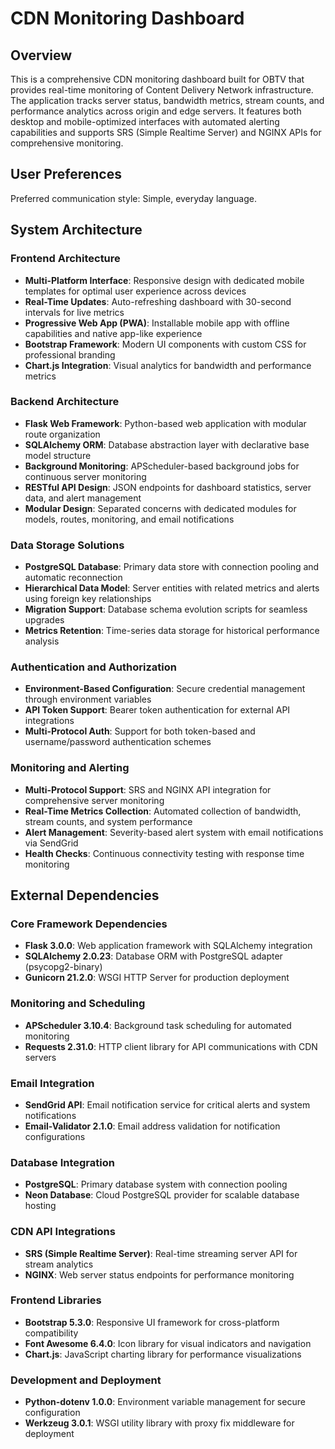# CDN Monitoring Dashboard

## Overview

This is a comprehensive CDN monitoring dashboard built for OBTV that provides real-time monitoring of Content Delivery Network infrastructure. The application tracks server status, bandwidth metrics, stream counts, and performance analytics across origin and edge servers. It features both desktop and mobile-optimized interfaces with automated alerting capabilities and supports SRS (Simple Realtime Server) and NGINX APIs for comprehensive monitoring.

## User Preferences

Preferred communication style: Simple, everyday language.

## System Architecture

### Frontend Architecture
- **Multi-Platform Interface**: Responsive design with dedicated mobile templates for optimal user experience across devices
- **Real-Time Updates**: Auto-refreshing dashboard with 30-second intervals for live metrics
- **Progressive Web App (PWA)**: Installable mobile app with offline capabilities and native app-like experience
- **Bootstrap Framework**: Modern UI components with custom CSS for professional branding
- **Chart.js Integration**: Visual analytics for bandwidth and performance metrics

### Backend Architecture
- **Flask Web Framework**: Python-based web application with modular route organization
- **SQLAlchemy ORM**: Database abstraction layer with declarative base model structure
- **Background Monitoring**: APScheduler-based background jobs for continuous server monitoring
- **RESTful API Design**: JSON endpoints for dashboard statistics, server data, and alert management
- **Modular Design**: Separated concerns with dedicated modules for models, routes, monitoring, and email notifications

### Data Storage Solutions
- **PostgreSQL Database**: Primary data store with connection pooling and automatic reconnection
- **Hierarchical Data Model**: Server entities with related metrics and alerts using foreign key relationships
- **Migration Support**: Database schema evolution scripts for seamless upgrades
- **Metrics Retention**: Time-series data storage for historical performance analysis

### Authentication and Authorization
- **Environment-Based Configuration**: Secure credential management through environment variables
- **API Token Support**: Bearer token authentication for external API integrations
- **Multi-Protocol Auth**: Support for both token-based and username/password authentication schemes

### Monitoring and Alerting
- **Multi-Protocol Support**: SRS and NGINX API integration for comprehensive server monitoring
- **Real-Time Metrics Collection**: Automated collection of bandwidth, stream counts, and system performance
- **Alert Management**: Severity-based alert system with email notifications via SendGrid
- **Health Checks**: Continuous connectivity testing with response time monitoring

## External Dependencies

### Core Framework Dependencies
- **Flask 3.0.0**: Web application framework with SQLAlchemy integration
- **SQLAlchemy 2.0.23**: Database ORM with PostgreSQL adapter (psycopg2-binary)
- **Gunicorn 21.2.0**: WSGI HTTP Server for production deployment

### Monitoring and Scheduling
- **APScheduler 3.10.4**: Background task scheduling for automated monitoring
- **Requests 2.31.0**: HTTP client library for API communications with CDN servers

### Email Integration
- **SendGrid API**: Email notification service for critical alerts and system notifications
- **Email-Validator 2.1.0**: Email address validation for notification configurations

### Database Integration
- **PostgreSQL**: Primary database system with connection pooling
- **Neon Database**: Cloud PostgreSQL provider for scalable database hosting

### CDN API Integrations
- **SRS (Simple Realtime Server)**: Real-time streaming server API for stream analytics
- **NGINX**: Web server status endpoints for performance monitoring

### Frontend Libraries
- **Bootstrap 5.3.0**: Responsive UI framework for cross-platform compatibility
- **Font Awesome 6.4.0**: Icon library for visual indicators and navigation
- **Chart.js**: JavaScript charting library for performance visualizations

### Development and Deployment
- **Python-dotenv 1.0.0**: Environment variable management for secure configuration
- **Werkzeug 3.0.1**: WSGI utility library with proxy fix middleware for deployment